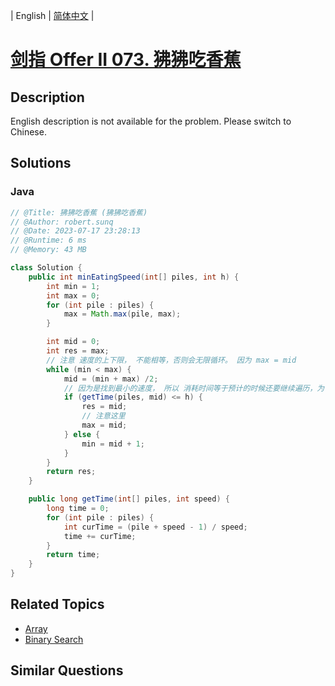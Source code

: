 
| English | [简体中文](README.md) |

# [剑指 Offer II 073. 狒狒吃香蕉](https://leetcode.cn//problems/nZZqjQ/)

## Description

<p>English description is not available for the problem. Please switch to Chinese.</p>


## Solutions


### Java

```Java
// @Title: 狒狒吃香蕉 (狒狒吃香蕉)
// @Author: robert.sunq
// @Date: 2023-07-17 23:28:13
// @Runtime: 6 ms
// @Memory: 43 MB

class Solution {
    public int minEatingSpeed(int[] piles, int h) {
        int min = 1;
        int max = 0;
        for (int pile : piles) {
            max = Math.max(pile, max);
        }

        int mid = 0;
        int res = max;
        // 注意 速度的上下限， 不能相等，否则会无限循环。 因为 max = mid
        while (min < max) {
            mid = (min + max) /2;
            // 因为是找到最小的速度， 所以 消耗时间等于预计的时候还要继续遍历，为了找到 消耗时间是h时候的最小值。
            if (getTime(piles, mid) <= h) {
                res = mid;
                // 注意这里
                max = mid;
            } else {
                min = mid + 1;
            }
        }
        return res;
    }

    public long getTime(int[] piles, int speed) {
        long time = 0;
        for (int pile : piles) {
            int curTime = (pile + speed - 1) / speed;
            time += curTime;
        }
        return time;
    }
}
```



## Related Topics

- [Array](https://leetcode.cn//tag/array)
- [Binary Search](https://leetcode.cn//tag/binary-search)

## Similar Questions


